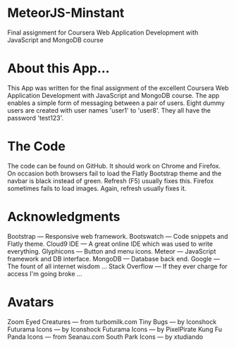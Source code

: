 # MeteorJS-Minstant
Final assignment for Coursera Web Application Development with JavaScript and MongoDB course
# About this App…
This App was written for the final assignment of the excellent Coursera Web Application Development with JavaScript and MongoDB course.
The app enables a simple form of messaging between a pair of users. Eight dummy users are created with user names 'user1' to 'user8'. They all have the password 'test123'.

# The Code
The code can be found on GitHub. It should work on Chrome and Firefox. On occasion both browsers fail to load the Flatly Bootstrap theme and the navbar is black instead of green. Refresh (F5) usually fixes this. Firefox sometimes fails to load images. Again, refresh usually fixes it.

# Acknowledgments
Bootstrap — Responsive web framework.
Bootswatch — Code snippets and Flatly theme.
Cloud9 IDE — A great online IDE which was used to write everything.
Glyphicons — Button and menu icons.
Meteor — JavaScript framework and DB interface.
MongoDB — Database back end.
Google — The fount of all internet wisdom …
Stack Overflow — If they ever charge for access I'm going broke …
# Avatars
Zoom Eyed Creatures — from turbomilk.com
Tiny Bugs — by Iconshock
Futurama Icons — by Iconshock
Futurama Icons — by PixelPirate
Kung Fu Panda Icons — from Seanau.com
South Park Icons — by xtudiando
